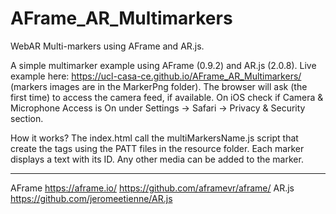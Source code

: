 # AFrame_AR_Multimarkers
WebAR Multi-markers using AFrame and AR.js.

A simple multimarker example using AFrame (0.9.2) and AR.js (2.0.8). 
Live example here: https://ucl-casa-ce.github.io/AFrame_AR_Multimarkers/ (markers images are in the MarkerPng folder).
The browser will ask (the first time) to access the camera feed, if available. On iOS check if Camera & Microphone Access is On under Settings -> Safari -> Privacy & Security section.

How it works?
The index.html call the multiMarkersName.js script that create the <a-marker> tags using the PATT files in the resource folder. Each marker displays a text with its ID. Any other media can be added to the marker.
  
  ---------
  AFrame https://aframe.io/ https://github.com/aframevr/aframe/
  AR.js https://github.com/jeromeetienne/AR.js
  
